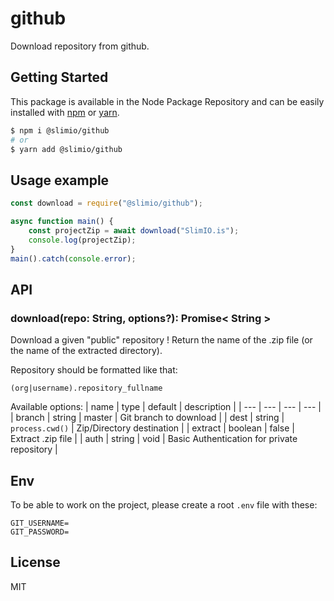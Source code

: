 # github
Download repository from github.

## Getting Started

This package is available in the Node Package Repository and can be easily installed with [npm](https://docs.npmjs.com/getting-started/what-is-npm) or [yarn](https://yarnpkg.com).

```bash
$ npm i @slimio/github
# or
$ yarn add @slimio/github
```

## Usage example
```js
const download = require("@slimio/github");

async function main() {
    const projectZip = await download("SlimIO.is");
    console.log(projectZip);
}
main().catch(console.error);
```

## API

### download(repo: String, options?): Promise< String >
Download a given "public" repository ! Return the name of the .zip file (or the name of the extracted directory).

Repository should be formatted like that:
```
(org|username).repository_fullname
```

Available options:
| name | type | default | description |
| --- | --- | --- | --- |
| branch | string | master | Git branch to download |
| dest | string | `process.cwd()` | Zip/Directory destination |
| extract | boolean | false | Extract .zip file |
| auth | string | void | Basic Authentication for private repository |

## Env
To be able to work on the project, please create a root `.env` file with these:
```
GIT_USERNAME=
GIT_PASSWORD=
```

## License
MIT
